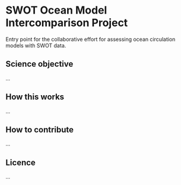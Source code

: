 # SWOT Ocean Model Intercomparison Project
Entry point for the collaborative effort for assessing ocean circulation models with SWOT data.  

## Science objective
...

## How this works
...

## How to contribute 
...

## Licence
...
